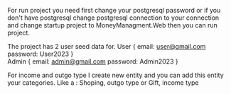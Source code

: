 For run project you need first change your postgresql password or if you don't have postgresql change postgresql connection to your connection and change startup project to MoneyManagment.Web then you can run project. 

The project has 2 user seed data for. 
User
{
email: user@gmail.com
password: User2023
}    
Admin
{
email: admin@gmail.com
password: Admin2023
}

For income and outgo type I create new entity and you can add this entity your categories. Like a : Shoping, outgo type or Gift, income type 
